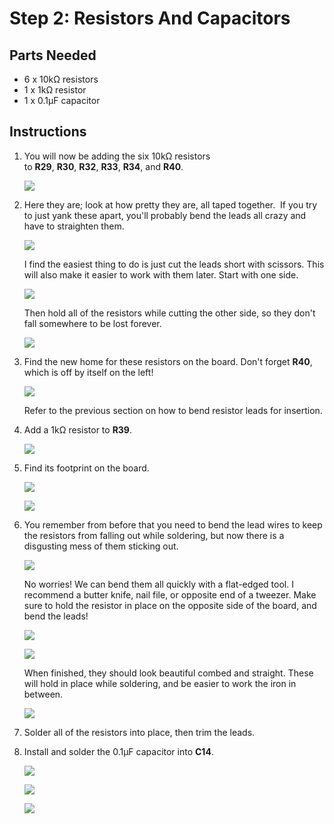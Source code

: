 # Step 2: Resistors And Capacitors

## Parts Needed

- 6 x 10kΩ resistors
- 1 x 1kΩ resistor
- 1 x 0.1μF capacitor

## Instructions

1.  You will now be adding the six 10kΩ resistors
    to **R29**, **R30**, **R32**, **R33**, **R34**, and **R40**.

    ![](images/15302700.jpg)

2.  Here they are; look at how pretty they are, all taped together.  If
    you try to just yank these apart, you'll probably bend the leads all
    crazy and have to straighten them.

    ![](images/14876677.jpg?width=500)

    I find the easiest thing to do is just cut the leads short with
    scissors. This will also make it easier to work with them later.
    Start with one side.

    ![](images/14876679.jpg?width=500)

    Then hold all of the resistors while cutting the other side, so they
    don't fall somewhere to be lost forever.

    ![](images/14876680.jpg?width=500)

3.  Find the new home for these resistors on the board. Don't
    forget **R40**, which is off by itself on the left\!

    ![](images/resistorspots1.png)

    Refer to the previous section on how to bend resistor leads for
    insertion.

4.  Add a 1kΩ resistor to **R39**.

    ![](images/15302701.jpg)

5.  Find its footprint on the board.

    ![](images/14876682.jpg?width=500)

    ![](images/14876683.jpg?width=500)

6.  You remember from before that you need to bend the lead wires to
    keep the resistors from falling out while soldering, but now there
    is a disgusting mess of them sticking out.

    ![](images/14876684.jpg?width=500)

    No worries\! We can bend them all quickly with a flat-edged tool. I
    recommend a butter knife, nail file, or opposite end of a tweezer.
    Make sure to hold the resistor in place on the opposite side of the
    board, and bend the leads\!

    ![](images/14876686.jpg?width=500)

    ![](images/14876687.jpg?width=500)

    When finished, they should look beautiful combed and straight. These
    will hold in place while soldering, and be easier to work the iron
    in between.

    ![](images/14876689.jpg?width=500)

7.  Solder all of the resistors into place, then trim the leads.

8.  Install and solder the 0.1μF capacitor into **C14**.

    ![](images/14876708.jpg?width=300)

    ![](images/14876690.jpg?width=500)

    ![](images/14876691.jpg?width=500)
